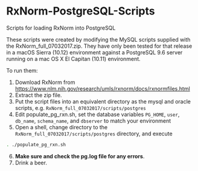 # RxNorm-PostgreSQL-Scripts
Scripts for loading RxNorm into PostgreSQL

These scripts were created by modifying the MySQL scripts supplied with the RxNorm_full_07032017.zip. They have only been tested for that release in a macOS Sierra (10.12) environment against a PostgreSQL 9.6 server running on a mac OS X El Capitan (10.11) environment.

To run them:
1. Download RxNorm from https://www.nlm.nih.gov/research/umls/rxnorm/docs/rxnormfiles.html
2. Extract the zip file.
3. Put the script files into an equivalent directory as the mysql and oracle scripts, e.g. `RxNorm_full_07032017/scripts/postgres`
4. Edit populate_pg_rxn.sh, set the database variables `PG_HOME`, `user`, `db_name`, `schema_name`, and `dbserver`
to match your environment
5. Open a shell, change directory to the `RxNorm_full_07032017/scripts/postgres` directory, and execute
```bash
. ./populate_pg_rxn.sh
```
6. **Make sure and check the pg.log file for any errors**.
7. Drink a beer.
